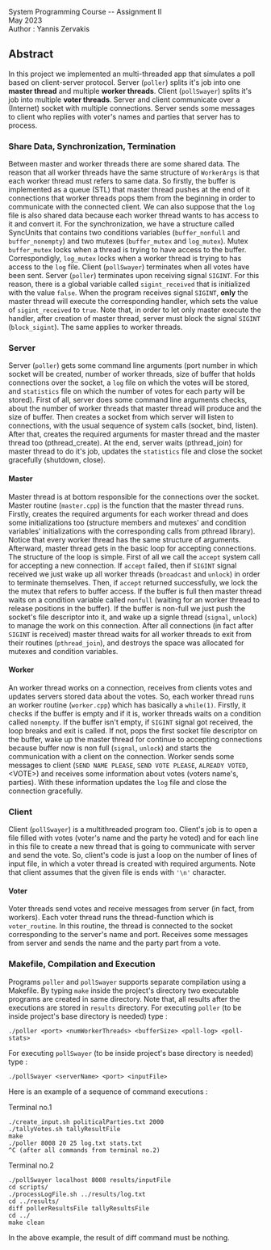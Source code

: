 System Programming Course -- Assignment II\
May 2023\
Author : Yannis Zervakis

## Abstract
In this project we implemented an multi-threaded app that simulates a poll based on client-server protocol. Server (`poller`) splits it's job into one **master thread** and multiple  **worker threads**. Client (`pollSwayer`) splits it's job into multiple **voter threads**. Server and client communicate over a (Internet) socket  with multiple connections. Server sends some messages to client who replies with voter's names and parties that server has to process.

### Share Data, Synchronization, Termination
Between master and worker threads there are some shared data. The reason that all worker threads have the same structure of `WorkerArgs` is that each worker thread must refers to same data. So firstly, the buffer is implemented as a queue (STL) that master thread pushes at the end of it connections that worker threads pops them from the beginning in order to communicate with the connected client. We can also suppose that the `log` file is also shared data because each worker thread wants to has access to it and convert it. For the synchronization, we have a structure called SyncUnits that contains two conditions variables (`buffer_nonfull` and `buffer_nonempty`) and two mutexes (`buffer_mutex` and `log_mutex`). Mutex `buffer_mutex` locks when a thread is trying to have access to the buffer. Correspondigly, `log_mutex` locks when a worker thread is trying to has access to the `log` file. Client (`pollSwayer`) terminates when all votes have been sent. Server (`poller`) terminates upon receiving signal `SIGINT`. For this reason, there is a global variable called `sigint_received` that is initialized with the value `false`. When the program receives signal `SIGINT`, **only** the master thread will execute the corresponding handler, which sets the value of `sigint_received` to `true`. Note that, in order to let only master execute the handler, after creation of master thread, server must block the signal `SIGINT` (`block_sigint`). The same applies to worker threads.

### Server
Server (`poller`) gets some command line arguments (port number in which socket will be created, number of worker threads, size of buffer that holds connections over the socket, a `log` file on which the votes will be stored, and `statistics` file on which the number of votes for each party will be stored). First of all, server does some command line arguments checks, about the number of worker threads that master thread will produce and the size of buffer. Then creates a socket from which server will listen to connections, with the usual sequence of system calls (socket, bind, listen). After that, creates the required arguments for master thread and the master thread too (pthread_create). At the end, server waits (pthread_join) for master thread to do it's job, updates the `statistics` file and close the socket gracefully (shutdown, close).

#### Master
Master thread is at bottom responsible for the connections over the socket. Master routine (`master.cpp`) is the function that the master thread runs. Firstly, creates the required arguments for each worker thread and does some initializations too (structure members and mutexes' and condition variables' initializations with the corresponding calls from pthread library). Notice that every worker thread has the same structure of arguments. Afterward, master thread gets in the basic loop for accepting connections. The structure of the loop is simple. First of all we call the `accept` system call for accepting a new connection. If `accept` failed, then if `SIGINT` signal received we just wake up all worker threads (`broadcast` and `unlock`) in order to terminate themselves. Then, if `accept` returned successfully, we lock the the mutex that refers to buffer access. If the buffer is full then master thread waits on a condition variable called `nonfull` (waiting for an worker thread to release positions in the buffer). If the buffer is non-full we just push the socket's file descriptor into it, and wake up a signle thread (`signal`, `unlock`) to manage the work on this connection. After all connections (in fact after `SIGINT` is received) master thread waits for all worker threads to exit from their routines (`pthread_join`), and destroys the space was allocated for mutexes and condition variables.

#### Worker
An worker thread works on a connection, receives from clients votes and updates servers stored data about the votes. So, each worker thread runs an worker routine (`worker.cpp`) which has basically a `while(1)`. Firstly, it checks if the buffer is empty and if it is, worker threads waits on a condition called `nonempty`. If the buffer isn't empty, if `SIGINT` signal got received, the loop breaks and exit is called. If not, pops the first socket file descriptor on the buffer, wake up the master thread for continue to accepting connections because buffer now is non full (`signal`, `unlock`) and starts the communication with a client on the connection. Worker sends some messages to client (`SEND NAME PLEASE`, `SEND VOTE PLEASE`, `ALREADY VOTED`, \<VOTE>) and receives some information about votes (voters name's, parties). With these information updates the `log` file and close the connection gracefully.

### Client
Client (`pollSwayer`) is a multithreaded program too. Client's job is to open a file filled with votes (voter's name and the party he voted) and for each line in this file to create a new thread that is going to communicate with server and send the vote. So, client's code is just a loop on the number of lines of input file, in which a voter thread is created with required arguments. Note that client assumes that the given file is ends with `'\n'` character.

#### Voter
Voter threads send votes and receive messages from server (in fact, from workers). Each voter thread runs the thread-function which is `voter_routine`. In this routine, the thread  is connected to the socket corresponding to the server's name and port. Receives some messages from server and sends the name and the party part from a vote.

### Makefile, Compilation and Execution
Programs `poller` and `pollSwayer` supports separate compilation using a Makefile. By typing `make` inside the project's directory two executable programs are created in same directory. Note that, all results after the executions are stored in `results` directory. For executing `poller` (to be inside project's base directory is needed) type :
```
./poller <port> <numWorkerThreads> <bufferSize> <poll-log> <poll-stats>
```
 For executing `pollSwayer` (to be inside project's base directory is needed) type :
 ```
 ./pollSwayer <serverName> <port> <inputFile>
 ```
 Here is an example of a sequence of command executions :

Terminal no.1
```cd scripts
./create_input.sh politicalParties.txt 2000
./tallyVotes.sh tallyResultFile
make
./poller 8008 20 25 log.txt stats.txt
^C (after all commands from terminal no.2)
```
Terminal no.2
```
./pollSwayer localhost 8008 results/inputFile 
cd scripts/
./processLogFile.sh ../results/log.txt
cd ../results/
diff pollerResultsFile tallyResultsFile
cd ../
make clean
```

In the above example, the result of diff command must be nothing. 